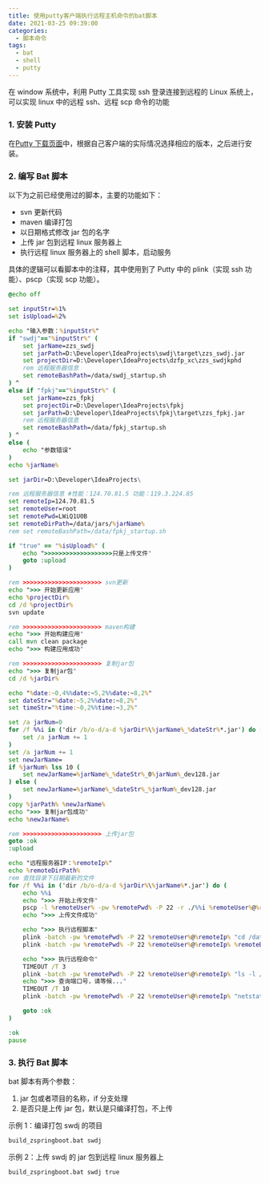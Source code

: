 ```yaml
---
title: 使用putty客户端执行远程主机命令的bat脚本
date: 2021-03-25 09:39:00
categories:
  - 脚本命令
tags:
  - bat
  - shell
  - putty
---
```


在 window 系统中，利用 Putty 工具实现 ssh 登录连接到远程的 Linux 系统上，可以实现 linux 中的远程 ssh、远程 scp 命令的功能

<!-- more -->

### 1. 安装 Putty

在[Putty 下载页面](https://www.chiark.greenend.org.uk/~sgtatham/putty/latest.html)中，根据自己客户端的实际情况选择相应的版本，之后进行安装。

### 2. 编写 Bat 脚本

以下为之前已经使用过的脚本，主要的功能如下：

- svn 更新代码
- maven 编译打包
- 以日期格式修改 jar 包的名字
- 上传 jar 包到远程 linux 服务器上
- 执行远程 linux 服务器上的 shell 脚本，启动服务

具体的逻辑可以看脚本中的注释，其中使用到了 Putty 中的 plink（实现 ssh 功能）、pscp（实现 scp 功能）。

```bat
@echo off

set inputStr=%1%
set isUpload=%2%

echo "输入参数：%inputStr%"
if "swdj"=="%inputStr%" (
	set jarName=zzs_swdj
	set jarPath=D:\Developer\IdeaProjects\swdj\target\zzs_swdj.jar
	set projectDir=D:\Developer\IdeaProjects\dzfp_xc\zzs_swdjkphd
	rem 远程服务器信息
	set remoteBashPath=/data/swdj_startup.sh
) ^
else if "fpkj"=="%inputStr%" (
	set jarName=zzs_fpkj
	set projectDir=D:\Developer\IdeaProjects\fpkj
	set jarPath=D:\Developer\IdeaProjects\fpkj\target\zzs_fpkj.jar
	rem 远程服务器信息
	set remoteBashPath=/data/fpkj_startup.sh
) ^
else (
	echo "参数错误"
)
echo %jarName%

set jarDir=D:\Developer\IdeaProjects\

rem 远程服务器信息 #性能：124.70.81.5 功能：119.3.224.85
set remoteIp=124.70.81.5
set remoteUser=root
set remotePwd=LWiQ1U0B
set remoteDirPath=/data/jars/%jarName%
rem set remoteBashPath=/data/fpkj_startup.sh

if "true" == "%isUpload%" (
	echo ">>>>>>>>>>>>>>>>>>>只是上传文件"
	goto :upload
)

rem >>>>>>>>>>>>>>>>>>>>>> svn更新
echo ">>> 开始更新应用"
echo %projectDir%
cd /d %projectDir%
svn update

rem >>>>>>>>>>>>>>>>>>>>>> maven构建
echo ">>> 开始构建应用"
call mvn clean package
echo ">>> 构建应用成功"

rem >>>>>>>>>>>>>>>>>>>>>> 复制jar包
echo ">>> 复制jar包"
cd /d %jarDir%

echo "%date:~0,4%%date:~5,2%%date:~8,2%"
set dateStr="%date:~5,2%%date:~8,2%"
set timeStr="%time:~0,2%%time:~3,2%"

set /a jarNum=0
for /f %%i in ('dir /b/o-d/a-d %jarDir%\%jarName%_%dateStr%*.jar') do (
	set /a jarNum += 1
)
set /a jarNum += 1
set newJarName=
if %jarNum% lss 10 (
	set newJarName=%jarName%_%dateStr%_0%jarNum%_dev128.jar
) else (
	set newJarName=%jarName%_%dateStr%_%jarNum%_dev128.jar
)
copy %jarPath% %newJarName%
echo ">>> 复制jar包成功"
echo %newJarName%

rem >>>>>>>>>>>>>>>>>>>>>> 上传jar包
goto :ok
:upload

echo "远程服务器IP：%remoteIp%"
echo %remoteDirPath%
rem 查找目录下日期最新的文件
for /f %%i in ('dir /b/o-d/a-d %jarDir%\%jarName%*.jar') do (
	echo %%i
	echo ">>> 开始上传文件"
	pscp -l %remoteUser% -pw %remotePwd% -P 22 -r ./%%i %remoteUser%@%remoteIp%:%remoteDirPath%
	echo ">>> 上传文件成功"

	echo ">>> 执行远程脚本"
	plink -batch -pw %remotePwd% -P 22 %remoteUser%@%remoteIp% "cd /data"
	plink -batch -pw %remotePwd% -P 22 %remoteUser%@%remoteIp% %remoteBashPath%

	echo ">>> 执行远程命令"
	TIMEOUT /T 3
	plink -batch -pw %remotePwd% -P 22 %remoteUser%@%remoteIp% "ls -l /data"
	echo ">>> 查询端口号，请等候..."
	TIMEOUT /T 10
	plink -batch -pw %remotePwd% -P 22 %remoteUser%@%remoteIp% "netstat -nplt"

	goto :ok
)

:ok
pause
```

### 3. 执行 Bat 脚本

bat 脚本有两个参数：

1. jar 包或者项目的名称，if 分支处理
2. 是否只是上传 jar 包，默认是只编译打包，不上传

示例 1：编译打包 swdj 的项目

```bat
build_zspringboot.bat swdj
```

示例 2：上传 swdj 的 jar 包到远程 linux 服务器上

```bat
build_zspringboot.bat swdj true
```
